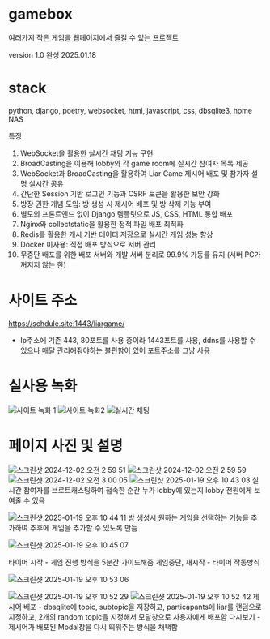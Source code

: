 # gamebox
여러가지 작은 게임을 웹페이지에서 즐길 수 있는 프로젝트

version 1.0 완성 2025.01.18

# stack
python, django, poetry, websocket, html, javascript, css, dbsqlite3, home NAS

특징 
1. WebSocket을 활용한 실시간 채팅 기능 구현
2. BroadCasting을 이용해 lobby와 각 game room에 실시간 참여자 목록 제공
3. WebSocket과 BroadCasting을 활용하여 Liar Game 제시어 배포 및 참가자 설명 실시간 공유
4. 간단한 Session 기반 로그인 기능과 CSRF 토큰을 활용한 보안 강화
5. 방장 권한 개념 도입: 방 생성 시 제시어 배포 및 방 삭제 기능 부여
6. 별도의 프론트엔드 없이 Django 템플릿으로 JS, CSS, HTML 통합 배포
7. Nginx와 collectstatic을 활용한 정적 파일 배포 최적화
8. Redis를 활용한 캐시 기반 데이터 저장으로 실시간 게임 성능 향상
9. Docker 미사용: 직접 배포 방식으로 서버 관리
10. 무중단 배포를 위한 배포 서버와 개발 서버 분리로 99.9% 가동률 유지 (서버 PC가 꺼지지 않는 한)


# 사이트 주소
https://schdule.site:1443/liargame/
- Ip주소에 기존 443, 80포트를 사용 중이라 1443포트를 사용, ddns를 사용할 수 있으나 매달 관리해줘야하는 불편함이 있어 포트주소를 그냥 사용

# 실사용 녹화
![사이트 녹화 1](https://github.com/user-attachments/assets/8d98a36d-8b0e-4003-bec0-ca9010b53743)
![사이트 녹화2](https://github.com/user-attachments/assets/91cb6e12-54b9-45aa-a928-68a66531926b)
![실시간 채팅](https://github.com/user-attachments/assets/045a139c-d8ca-42de-8bb2-e7f6cc988109)


# 페이지 사진 및 설명
![스크린샷 2024-12-02 오전 2 59 51](https://github.com/user-attachments/assets/52bbfe58-ed1d-44a7-98e0-ed76d4d705a5)
![스크린샷 2024-12-02 오전 2 59 59](https://github.com/user-attachments/assets/b9e9bb3e-b0bc-452e-b5aa-2d314adffa68)
![스크린샷 2024-12-02 오전 3 00 05](https://github.com/user-attachments/assets/fefe7269-f162-4b56-b0d0-1698f06afe73)
![스크린샷 2025-01-19 오후 10 43 03](https://github.com/user-attachments/assets/cd2d091b-08e1-45f8-92a6-094b496a7117)
 실시간 참여자를 브로트캐스팅하여 접속한 순간 누가 lobby에 있는지 lobby 전원에게 보여줄 수 있음

![스크린샷 2025-01-19 오후 10 44 11](https://github.com/user-attachments/assets/0c8f7f03-5ac8-4863-855b-dfbc84872ae5)
방 생성시 원하는 게임을 선택하는 기능을 추가하여 추후에 게임을 추가할 수 있도록 만듬

![스크린샷 2025-01-19 오후 10 45 07](https://github.com/user-attachments/assets/969e3c8f-f92b-4231-8016-770e9a9473a6)


타이머 시작 - 게임 진행 방식을 5분간 가이드해줌
게임중단, 재시작 - 타이머 작동방식

![스크린샷 2025-01-19 오후 10 53 06](https://github.com/user-attachments/assets/3860e4ba-7dab-47f7-a763-be2b047416a0)

![스크린샷 2025-01-19 오후 10 52 29](https://github.com/user-attachments/assets/34bb5f89-8cfd-418b-8698-66ec4a92bc3d)
![스크린샷 2025-01-19 오후 10 52 42](https://github.com/user-attachments/assets/8112f200-2e32-450f-a566-1a8bcfbcc3c2)
제시어 배포  - dbsqlite에 topic, subtopic을 저장하고, particapants에 liar를 랜덤으로 지정하고, 2개의 random topic을 지정해서 모달창으로 사용자에게 배포함
다시보기 - 제시어가 배포된 Modal창을 다시 띄워주는 방식을 채택함

